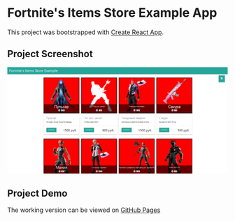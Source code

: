 # Fortnite's Items Store Example App

This project was bootstrapped with [Create React App](https://github.com/facebook/create-react-app).

## Project Screenshot
![](public/fortninestore.png)

## Project Demo

The working version can be viewed on [GitHub Pages](https://yomche.github.io/fortnite-store-app/)
